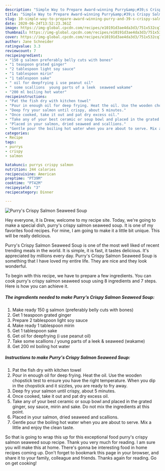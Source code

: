 ```yaml
---
description: "Simple Way to Prepare Award-winning Purry&amp;#39;s Crispy Salmon Seaweed Soup"
title: "Simple Way to Prepare Award-winning Purry&amp;#39;s Crispy Salmon Seaweed Soup"
slug: 10-simple-way-to-prepare-award-winning-purry-and-39-s-crispy-salmon-seaweed-soup
date: 2020-06-24T13:52:23.361Z
image: https://img-global.cpcdn.com/recipes/e10191d3ae4da3d3/751x532cq70/purrys-crispy-salmon-seaweed-soup-recipe-main-photo.jpg
thumbnail: https://img-global.cpcdn.com/recipes/e10191d3ae4da3d3/751x532cq70/purrys-crispy-salmon-seaweed-soup-recipe-main-photo.jpg
cover: https://img-global.cpcdn.com/recipes/e10191d3ae4da3d3/751x532cq70/purrys-crispy-salmon-seaweed-soup-recipe-main-photo.jpg
author: Jane Schneider
ratingvalue: 3.3
reviewcount: 7
recipeingredient:
- "150 g salmon preferably belly cuts with bones"
- "1 teaspoon grated ginger"
- "2 tablespoon light soy sauce"
- "1 tablespoon mirin"
- "1 tablespoon sake"
- " oil for deepfrying i use peanut oil"
- " some scallions  young parts of a leek  seaweed wakame"
- "200 ml boiling hot water"
recipeinstructions:
- "Pat the fish dry with kitchen towel"
- "Pour in enough oil for deep frying. Heat the oil. Use the wooden chopstick test to ensure you have the right temperature. When you dip in the chopstick and it sizzles, you are ready to fry away."
- "Deep fry your salmon until crispy, about 5 minutes."
- "Once cooked, take it out and pat dry excess oil."
- "Take any of your best ceramic or soup bowl and placed in the grated ginger, soy sauce, mirin and sake. Do not mix the ingredients at this point."
- "Placed in your salmon, dried seaweed and scallions."
- "Gentle pour the boiling hot water when you are about to serve. Mix a little and enjoy the clean taste."
categories:
- Recipe
tags:
- purrys
- crispy
- salmon

katakunci: purrys crispy salmon 
nutrition: 244 calories
recipecuisine: American
preptime: "PT39M"
cooktime: "PT42M"
recipeyield: "3"
recipecategory: Dinner

---
```



![Purry&#39;s Crispy Salmon Seaweed Soup](https://img-global.cpcdn.com/recipes/e10191d3ae4da3d3/751x532cq70/purrys-crispy-salmon-seaweed-soup-recipe-main-photo.jpg)

Hey everyone, it is Drew, welcome to my recipe site. Today, we're going to make a special dish, purry&#39;s crispy salmon seaweed soup. It is one of my favorites food recipes. For mine, I am going to make it a little bit unique. This will be really delicious.

Purry&#39;s Crispy Salmon Seaweed Soup is one of the most well liked of recent trending meals in the world. It is simple, it is fast, it tastes delicious. It's appreciated by millions every day. Purry&#39;s Crispy Salmon Seaweed Soup is something that I have loved my entire life. They are nice and they look wonderful.




To begin with this recipe, we have to prepare a few ingredients. You can cook purry&#39;s crispy salmon seaweed soup using 8 ingredients and 7 steps. Here is how you can achieve it.

<!--inarticleads1-->

##### The ingredients needed to make Purry&#39;s Crispy Salmon Seaweed Soup:

1. Make ready 150 g salmon (preferably belly cuts with bones)
1. Get 1 teaspoon grated ginger
1. Prepare 2 tablespoon light soy sauce
1. Make ready 1 tablespoon mirin
1. Get 1 tablespoon sake
1. Get  oil for deepfrying (i use peanut oil)
1. Take  some scallions / young parts of a leek &amp; seaweed (wakame)
1. Get 200 ml boiling hot water




<!--inarticleads2-->

##### Instructions to make Purry&#39;s Crispy Salmon Seaweed Soup:

1. Pat the fish dry with kitchen towel
1. Pour in enough oil for deep frying. Heat the oil. Use the wooden chopstick test to ensure you have the right temperature. When you dip in the chopstick and it sizzles, you are ready to fry away.
1. Deep fry your salmon until crispy, about 5 minutes.
1. Once cooked, take it out and pat dry excess oil.
1. Take any of your best ceramic or soup bowl and placed in the grated ginger, soy sauce, mirin and sake. Do not mix the ingredients at this point.
1. Placed in your salmon, dried seaweed and scallions.
1. Gentle pour the boiling hot water when you are about to serve. Mix a little and enjoy the clean taste.




So that is going to wrap this up for this exceptional food purry&#39;s crispy salmon seaweed soup recipe. Thank you very much for reading. I am sure you will make this at home. There's gonna be interesting food in home recipes coming up. Don't forget to bookmark this page in your browser, and share it to your family, colleague and friends. Thanks again for reading. Go on get cooking!
